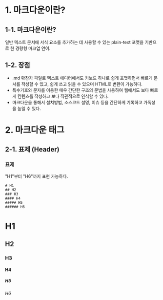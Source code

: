 # 1. 마크다운이란?
## 1-1. 마크다운이란?
일반 텍스트 문서에 서식 요소를 추가하는 데 사용할 수 있는 plain-text 포맷을 기반으로 한 경량형 마크업 언어.
## 1-2. 장점
- .md 확장자 파일로 텍스트 에디터에서도 키보드 하나로 쉽게 포맷하면서 빠르게 문서를 작성할 수 있고, 쉽게 쓰고 읽을 수 있으며 HTML로 변환이 가능하다.
- 특수기호와 문자를 이용한 매우 간단한 구조의 문법을 사용하여 웹에서도 보다 빠르게 컨텐츠를 작성하고 보다 직관적으로 인식할 수 있다.
- 마크다운을 통해서 설치방법, 소스코드 설명, 이슈 등을 간단하게 기록하고 가독성을 높일 수 있다.



# 2. 마크다운 태그
## 2-1. 표제 (Header)
### 표제
"H1"부터 "H6"까지 표현 가능하다.
```
# H1
## H2
### H3
#### H4
##### H5
###### H6
```
# H1
## H2
### H3
#### H4
##### H5
###### H6
